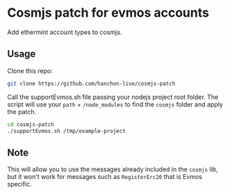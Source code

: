 # Cosmjs patch for evmos accounts

Add ethermint account types to cosmjs.

## Usage

Clone this repo:

```sh
git clone https://github.com/hanchon-live/cosmjs-patch
```

Call the supportEvmos.sh file passing your nodejs project root folder. The script will use your `path` + `/node_modules` to find the `cosmjs` folder and apply the patch.

```sh
cd cosmjs-patch
./supportEvmos.sh /tmp/example-project
```

## Note

This will allow you to use the messages already included in the `cosmjs` lib, but it won't work for messages such as `RegisterErc20` that is Evmos specific.
